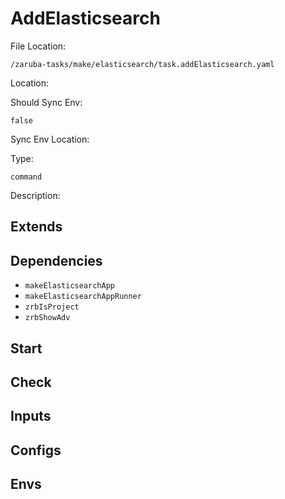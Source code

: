 
# AddElasticsearch

File Location:

    /zaruba-tasks/make/elasticsearch/task.addElasticsearch.yaml


Location:




Should Sync Env:

    false


Sync Env Location:




Type:

    command


Description:





## Extends




## Dependencies

* `makeElasticsearchApp`
* `makeElasticsearchAppRunner`
* `zrbIsProject`
* `zrbShowAdv`


## Start




## Check




## Inputs


## Configs


## Envs
